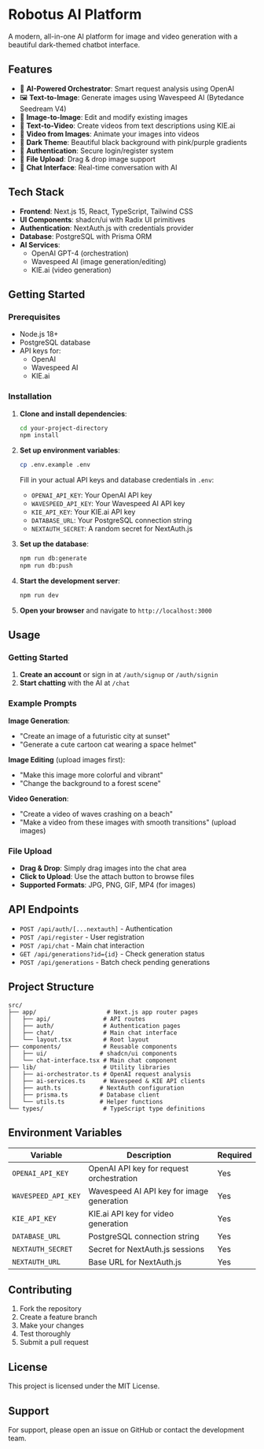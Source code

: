 # Robotus AI Platform

A modern, all-in-one AI platform for image and video generation with a beautiful dark-themed chatbot interface.

## Features

- 🤖 **AI-Powered Orchestrator**: Smart request analysis using OpenAI
- 🖼️ **Text-to-Image**: Generate images using Wavespeed AI (Bytedance Seedream V4)
- 🎨 **Image-to-Image**: Edit and modify existing images
- 🎥 **Text-to-Video**: Create videos from text descriptions using KIE.ai
- 📱 **Video from Images**: Animate your images into videos
- 🌙 **Dark Theme**: Beautiful black background with pink/purple gradients
- 🔐 **Authentication**: Secure login/register system
- 📁 **File Upload**: Drag & drop image support
- 💬 **Chat Interface**: Real-time conversation with AI

## Tech Stack

- **Frontend**: Next.js 15, React, TypeScript, Tailwind CSS
- **UI Components**: shadcn/ui with Radix UI primitives
- **Authentication**: NextAuth.js with credentials provider
- **Database**: PostgreSQL with Prisma ORM
- **AI Services**: 
  - OpenAI GPT-4 (orchestration)
  - Wavespeed AI (image generation/editing)
  - KIE.ai (video generation)

## Getting Started

### Prerequisites

- Node.js 18+ 
- PostgreSQL database
- API keys for:
  - OpenAI
  - Wavespeed AI
  - KIE.ai

### Installation

1. **Clone and install dependencies**:
   ```bash
   cd your-project-directory
   npm install
   ```

2. **Set up environment variables**:
   ```bash
   cp .env.example .env
   ```
   
   Fill in your actual API keys and database credentials in `.env`:
   - `OPENAI_API_KEY`: Your OpenAI API key
   - `WAVESPEED_API_KEY`: Your Wavespeed AI API key  
   - `KIE_API_KEY`: Your KIE.ai API key
   - `DATABASE_URL`: Your PostgreSQL connection string
   - `NEXTAUTH_SECRET`: A random secret for NextAuth.js

3. **Set up the database**:
   ```bash
   npm run db:generate
   npm run db:push
   ```

4. **Start the development server**:
   ```bash
   npm run dev
   ```

5. **Open your browser** and navigate to `http://localhost:3000`

## Usage

### Getting Started

1. **Create an account** or sign in at `/auth/signup` or `/auth/signin`
2. **Start chatting** with the AI at `/chat`

### Example Prompts

**Image Generation**:
- "Create an image of a futuristic city at sunset"
- "Generate a cute cartoon cat wearing a space helmet"

**Image Editing** (upload images first):
- "Make this image more colorful and vibrant"
- "Change the background to a forest scene"

**Video Generation**:
- "Create a video of waves crashing on a beach"
- "Make a video from these images with smooth transitions" (upload images)

### File Upload

- **Drag & Drop**: Simply drag images into the chat area
- **Click to Upload**: Use the attach button to browse files
- **Supported Formats**: JPG, PNG, GIF, MP4 (for images)

## API Endpoints

- `POST /api/auth/[...nextauth]` - Authentication
- `POST /api/register` - User registration
- `POST /api/chat` - Main chat interaction
- `GET /api/generations?id={id}` - Check generation status
- `POST /api/generations` - Batch check pending generations

## Project Structure

```
src/
├── app/                    # Next.js app router pages
│   ├── api/               # API routes
│   ├── auth/              # Authentication pages
│   ├── chat/              # Main chat interface
│   └── layout.tsx         # Root layout
├── components/            # Reusable components
│   ├── ui/               # shadcn/ui components
│   └── chat-interface.tsx # Main chat component
├── lib/                   # Utility libraries
│   ├── ai-orchestrator.ts # OpenAI request analysis
│   ├── ai-services.ts     # Wavespeed & KIE API clients
│   ├── auth.ts           # NextAuth configuration
│   ├── prisma.ts         # Database client
│   └── utils.ts          # Helper functions
└── types/                 # TypeScript type definitions
```

## Environment Variables

| Variable | Description | Required |
|----------|-------------|----------|
| `OPENAI_API_KEY` | OpenAI API key for request orchestration | Yes |
| `WAVESPEED_API_KEY` | Wavespeed AI API key for image generation | Yes |
| `KIE_API_KEY` | KIE.ai API key for video generation | Yes |
| `DATABASE_URL` | PostgreSQL connection string | Yes |
| `NEXTAUTH_SECRET` | Secret for NextAuth.js sessions | Yes |
| `NEXTAUTH_URL` | Base URL for NextAuth.js | Yes |

## Contributing

1. Fork the repository
2. Create a feature branch
3. Make your changes
4. Test thoroughly
5. Submit a pull request

## License

This project is licensed under the MIT License.

## Support

For support, please open an issue on GitHub or contact the development team.